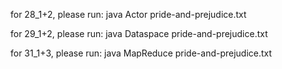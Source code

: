 for 28_1+2, please run:
java Actor pride-and-prejudice.txt

for 29_1+2, please run:
java Dataspace pride-and-prejudice.txt

for 31_1+3, please run:
java MapReduce pride-and-prejudice.txt